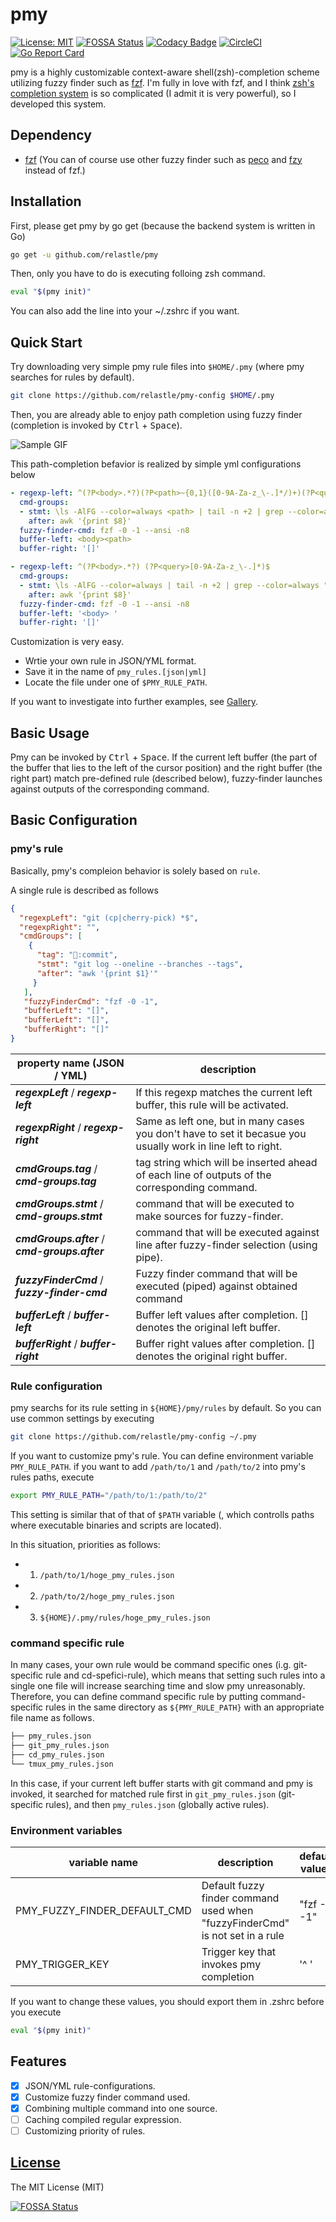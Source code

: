# pmy

[![License: MIT](https://img.shields.io/badge/License-MIT-blue.svg?style=flat-square)](https://opensource.org/licenses/Apache-2.0)
[![FOSSA Status](https://app.fossa.com/api/projects/git%2Bgithub.com%2Frelastle%2Fpmy.svg?type=shield)](https://app.fossa.com/projects/git%2Bgithub.com%2Frelastle%2Fpmy?ref=badge_shield)
[![Codacy Badge](https://api.codacy.com/project/badge/Grade/b4d31630d2f64ef1892d74dcc2e3105e)](https://www.codacy.com/app/relastle/pmy?utm_source=github.com&amp;utm_medium=referral&amp;utm_content=relastle/pmy&amp;utm_campaign=Badge_Grade)
[![CircleCI](https://circleci.com/gh/relastle/pmy.svg?style=shield)](https://circleci.com/gh/relastle/pmy)
[![Go Report Card](https://goreportcard.com/badge/github.com/relastle/pmy)](https://goreportcard.com/report/github.com/relastle/pmy)

pmy is a highly customizable context-aware shell(zsh)-completion scheme utilizing fuzzy finder such as
[fzf](https://github.com/junegunn/fzf).
I'm fully in love with fzf, and I think [zsh's completion system](http://zsh.sourceforge.net/Doc/Release/Completion-System.html#Completion-System) is so complicated (I admit it is very powerful), so I developed this system.

## Dependency

-   [fzf](https://github.com/junegunn/fzf) (You can of course use other fuzzy finder such as [peco](https://github.com/peco/peco) and [fzy](https://github.com/jhawthorn/fzy) instead of fzf.)

## Installation

First, please get pmy by go get (because the backend system is written in Go)

```sh
go get -u github.com/relastle/pmy
```

Then, only you have to do is executing folloing zsh command.

```zsh
eval "$(pmy init)"
```

You can also add the line into your ~/.zshrc if you want.

## Quick Start

Try downloading very simple pmy rule files into `$HOME/.pmy` (where pmy searches for rules by default).

```zsh
git clone https://github.com/relastle/pmy-config $HOME/.pmy
```

Then, you are already able to enjoy path completion using fuzzy finder (completion is invoked by <kbd>Ctrl</kbd> + <kbd>Space</kbd>).

![Sample GIF](https://user-images.githubusercontent.com/6816040/67204810-48a3e000-f449-11e9-8195-ee0ae1282bdb.gif)

This path-completion befavior is realized by simple yml configurations below

```yml
- regexp-left: ^(?P<body>.*?)(?P<path>~{0,1}([0-9A-Za-z_\-.]*/)+)(?P<query>[0-9A-Za-z_\-.]*)$
  cmd-groups:
  - stmt: \ls -AlFG --color=always <path> | tail -n +2 | grep --color=always "<query>"
    after: awk '{print $8}'
  fuzzy-finder-cmd: fzf -0 -1 --ansi -n8
  buffer-left: <body><path>
  buffer-right: '[]'

- regexp-left: ^(?P<body>.*?) (?P<query>[0-9A-Za-z_\-.]*)$
  cmd-groups:
  - stmt: \ls -AlFG --color=always | tail -n +2 | grep --color=always "<query>"
    after: awk '{print $8}'
  fuzzy-finder-cmd: fzf -0 -1 --ansi -n8
  buffer-left: '<body> '
  buffer-right: '[]'
```

Customization is very easy.

-  Wrtie your own rule in JSON/YML format.
-  Save it in the name of `pmy_rules.[json|yml]`
-  Locate the file under one of `$PMY_RULE_PATH`.

If you want to investigate into further examples, see [Gallery](https://github.com/relastle/pmy/wiki/Gallery).

## Basic Usage

Pmy can be invoked by <kbd>Ctrl</kbd> + <kbd>Space</kbd>.
If the current left buffer (the part of the buffer that lies to the left of the cursor position) and the right buffer (the right part) match pre-defined rule (described below), fuzzy-finder launches against outputs of the corresponding command.

## Basic Configuration

### pmy's rule

Basically, pmy's compleion behavior is solely based on `rule`.

A single rule is described as follows

```json
{
  "regexpLeft": "git (cp|cherry-pick) *$",
  "regexpRight": "",
  "cmdGroups": [
    {
      "tag": "🍒:commit",
      "stmt": "git log --oneline --branches --tags",
      "after": "awk '{print $1}'"
     }
   ],
   "fuzzyFinderCmd": "fzf -0 -1",
   "bufferLeft": "[]",
   "bufferLeft": "[]",
   "bufferRight": "[]"
}
```
| property name (JSON / YML)                     | description                                                                                                  |
| ---                                            | ---                                                                                                          |
| ***regexpLeft*** / ***regexp-left***           | If this regexp matches the current left buffer, this rule will be activated.                                 |
| ***regexpRight*** / ***regexp-right***         | Same as left one, but in many cases you don't have to set it becasue you usually work in line left to right. |
| ***cmdGroups.tag*** / ***cmd-groups.tag***     | tag string which will be inserted ahead of each line of outputs of the corresponding command.                |
| ***cmdGroups.stmt*** / ***cmd-groups.stmt***   | command that will be executed to make sources for fuzzy-finder.                                              |
| ***cmdGroups.after*** / ***cmd-groups.after*** | command that will be executed against line after fuzzy-finder selection (using pipe).                        |
| ***fuzzyFinderCmd*** / ***fuzzy-finder-cmd***  | Fuzzy finder command that will be executed (piped) against obtained command                                  |
| ***bufferLeft*** / ***buffer-left***           | Buffer left values after completion. [] denotes the original left buffer.                                    |
| ***bufferRight*** / ***buffer-right***         | Buffer right values after completion. [] denotes the original right buffer.                                  |

### Rule configuration

pmy searchs for its rule setting in `${HOME}/pmy/rules` by default.
So you can use common settings by executing

```zsh
git clone https://github.com/relastle/pmy-config ~/.pmy
```

If you want to customize pmy's rule.
You can define environment variable `PMY_RULE_PATH`.
if you want to add `/path/to/1` and `/path/to/2` into pmy's rules paths,
execute
```zsh
export PMY_RULE_PATH="/path/to/1:/path/to/2"
```
This setting is similar that of that of `$PATH` variable (, which controlls paths where executable binaries and scripts are located).

In this situation, priorities as follows:

-  1. `/path/to/1/hoge_pmy_rules.json`
-  2. `/path/to/2/hoge_pmy_rules.json`
-  3. `${HOME}/.pmy/rules/hoge_pmy_rules.json`

### command specific rule

In many cases, your own rule would be command specific ones (i.g. git-specific rule and cd-spefici-rule),
which means that setting such rules into a single one file will increase searching time and slow pmy unreasonably.
Therefore, you can define command specific rule by putting command-specific rules in the same directory as
`${PMY_RULE_PATH}` with an appropriate file name as follows.

```zsh
├── pmy_rules.json
├── git_pmy_rules.json
├── cd_pmy_rules.json
└── tmux_pmy_rules.json
```

In this case, if your current left buffer starts with git command and pmy is invoked,
it searched for matched rule first in `git_pmy_rules.json` (git-specific rules), and then `pmy_rules.json` (globally active rules).

### Environment variables

| variable name                | description                                                                                          | default values                                                           |
| ---                          | ---                                                                                                  | ---                                                                      |
| PMY_FUZZY_FINDER_DEFAULT_CMD | Default fuzzy finder command used when "fuzzyFinderCmd" is not set in a rule                         | "fzf -0 -1"                                                              |
| PMY_TRIGGER_KEY              | Trigger key that invokes pmy completion                                                              | '^ '                                                                     |

If you want to change these values, you should export them in .zshrc before you execute

```zsh
eval "$(pmy init)"
```

## Features

-  [x] JSON/YML rule-configurations.
-  [x] Customize fuzzy finder command used.
-  [x] Combining multiple command into one source.
-  [ ] Caching compiled regular expression.
-  [ ] Customizing priority of rules.

## [License](LICENSE)

The MIT License (MIT)

[![FOSSA Status](https://app.fossa.com/api/projects/git%2Bgithub.com%2Frelastle%2Fpmy.svg?type=large)](https://app.fossa.com/projects/git%2Bgithub.com%2Frelastle%2Fpmy?ref=badge_large)
